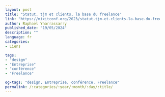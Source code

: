 ```yaml
---
layout: post
title: "Statut, tjm et clients, la base du freelance"
link: "https://mixitconf.org/2023/statut-tjm-et-clients-la-base-du-freelance"
author: Raphaël Yharrassarry
published_date: "19/05/2024"
description: ""
language: fr
categories:
- Liens

tags:
- "design"
- "Entreprise"
- "conférence"
- "Freelance"

og-tags: "design, Entreprise, conférence, Freelance"
permalink: /:categories/:year/:month/:day/:title/
---
```

